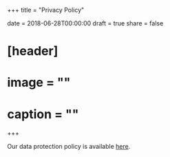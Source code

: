 +++
title = "Privacy Policy"

date = 2018-06-28T00:00:00
draft = true
share = false

# [header]
# image = ""
# caption = ""
+++

Our data protection policy is available 
[here](https://www.kompetenz-wasser.de/en/datenschutz).
